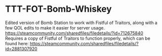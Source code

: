 # TTT-FOT-Bomb-Whiskey
 
Edited version of Bomb Station to work with Fistful of Traitors, along with a few QOL edits to make it easier for server usage. https://steamcommunity.com/sharedfiles/filedetails/?id=712675840
Requires a copy of Fistful of Traitors to function properly, which can be found here: https://steamcommunity.com/sharedfiles/filedetails/?id=2881307920